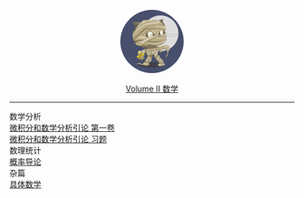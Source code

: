 <br>
<div style="text-align: center">
<a href="#"><img style="width:7rem;border-radius:50%;" src="favicon.gif"></img></a>
<br>
<p>

<a href="#/Volume_II/welcome" class="name alive">
    <i class='iconfont icon-books-1'></i> Volume II
</a>

<a href="#/Volume_II/math/welcome" class="js-name name alive name-sub">
     数学
</a>
</div>

<hr>

<div class='book-list-sub2'>
    <i class='nav-icon iconfont icon-book-open'></i>
    <span> 数学分析</span>
    <div class='book-list-sub3'>
        <a href="#/Volume_II/math/calculus/Introduction_to_Calculus_and_Analysis_I" class="alive">
        <i class='iconfont icon-page'></i>
        微积分和数学分析引论 第一卷</a>
    </div>                                                            
    <div class='book-list-sub3'>
        <a href="#/Volume_II/math/calculus/Introduction_to_Calculus_and_Analysis_Problems" class="alive">
        <i class='iconfont icon-page'></i>
        微积分和数学分析引论 习题</a>
    </div>                                                            
</div>                                                            

<div class='book-list-sub2'>
    <i class='nav-icon iconfont icon-book-open'></i>
    <span> 数理统计</span>
    <div class='book-list-sub3'>
        <a href="#/Volume_II/math/statistics/Introduction_to_probability" class="alive">
        <i class='iconfont icon-page'></i>
        概率导论</a>
    </div>                                                            
</div>                                                            

<div class='book-list-sub2'>
    <i class='nav-icon iconfont icon-book-open'></i>
    <span> 杂篇</span>
    <div class='book-list-sub3'>
        <a href="#/Volume_II/math/other/concrete" class="alive">
        <i class='iconfont icon-page'></i>
        具体数学</a>
    </div>                                                            
</div>                                                            

